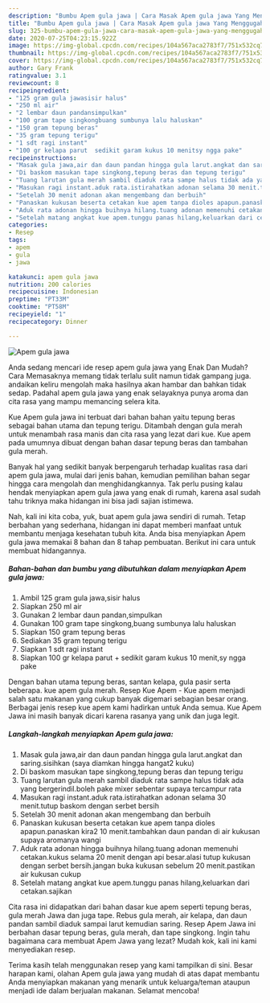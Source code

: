 ```yaml
---
description: "Bumbu Apem gula jawa | Cara Masak Apem gula jawa Yang Menggugah Selera"
title: "Bumbu Apem gula jawa | Cara Masak Apem gula jawa Yang Menggugah Selera"
slug: 325-bumbu-apem-gula-jawa-cara-masak-apem-gula-jawa-yang-menggugah-selera
date: 2020-07-25T04:23:15.922Z
image: https://img-global.cpcdn.com/recipes/104a567aca2783f7/751x532cq70/apem-gula-jawa-foto-resep-utama.jpg
thumbnail: https://img-global.cpcdn.com/recipes/104a567aca2783f7/751x532cq70/apem-gula-jawa-foto-resep-utama.jpg
cover: https://img-global.cpcdn.com/recipes/104a567aca2783f7/751x532cq70/apem-gula-jawa-foto-resep-utama.jpg
author: Gary Frank
ratingvalue: 3.1
reviewcount: 8
recipeingredient:
- "125 gram gula jawasisir halus"
- "250 ml air"
- "2 lembar daun pandansimpulkan"
- "100 gram tape singkongbuang sumbunya lalu haluskan"
- "150 gram tepung beras"
- "35 gram tepung terigu"
- "1 sdt ragi instant"
- "100 gr kelapa parut  sedikit garam kukus 10 menitsy ngga pake"
recipeinstructions:
- "Masak gula jawa,air dan daun pandan hingga gula larut.angkat dan saring.sisihkan (saya diamkan hingga hangat2 kuku)"
- "Di baskom masukan tape singkong,tepung beras dan tepung terigu"
- "Tuang larutan gula merah sambil diaduk rata sampe halus tidak ada yang bergerindil.boleh pake mixer sebentar supaya tercampur rata"
- "Masukan ragi instant.aduk rata.istirahatkan adonan selama 30 menit.tutup baskom dengan serbet bersih"
- "Setelah 30 menit adonan akan mengembang dan berbuih"
- "Panaskan kukusan beserta cetakan kue apem tanpa dioles apapun.panaskan kira2 10 menit.tambahkan daun pandan di air kukusan supaya aromanya wangi"
- "Aduk rata adonan hingga buihnya hilang.tuang adonan memenuhi cetakan.kukus selama 20 menit dengan api besar.alasi tutup kukusan dengan serbet bersih.jangan buka kukusan sebelum 20 menit.pastikan air kukusan cukup"
- "Setelah matang angkat kue apem.tunggu panas hilang,keluarkan dari cetakan.sajikan"
categories:
- Resep
tags:
- apem
- gula
- jawa

katakunci: apem gula jawa 
nutrition: 200 calories
recipecuisine: Indonesian
preptime: "PT33M"
cooktime: "PT58M"
recipeyield: "1"
recipecategory: Dinner

---
```



![Apem gula jawa](https://img-global.cpcdn.com/recipes/104a567aca2783f7/751x532cq70/apem-gula-jawa-foto-resep-utama.jpg)

Anda sedang mencari ide resep apem gula jawa yang Enak Dan Mudah? Cara Memasaknya memang tidak terlalu sulit namun tidak gampang juga. andaikan keliru mengolah maka hasilnya akan hambar dan bahkan tidak sedap. Padahal apem gula jawa yang enak selayaknya punya aroma dan cita rasa yang mampu memancing selera kita.

Kue Apem gula jawa ini terbuat dari bahan bahan yaitu tepung beras sebagai bahan utama dan tepung terigu. Ditambah dengan gula merah untuk menambah rasa manis dan cita rasa yang lezat dari kue. Kue apem pada umumnya dibuat dengan bahan dasar tepung beras dan tambahan gula merah.

Banyak hal yang sedikit banyak berpengaruh terhadap kualitas rasa dari apem gula jawa, mulai dari jenis bahan, kemudian pemilihan bahan segar hingga cara mengolah dan menghidangkannya. Tak perlu pusing kalau hendak menyiapkan apem gula jawa yang enak di rumah, karena asal sudah tahu triknya maka hidangan ini bisa jadi sajian istimewa.


Nah, kali ini kita coba, yuk, buat apem gula jawa sendiri di rumah. Tetap berbahan yang sederhana, hidangan ini dapat memberi manfaat untuk membantu menjaga kesehatan tubuh kita. Anda bisa menyiapkan Apem gula jawa memakai 8 bahan dan 8 tahap pembuatan. Berikut ini cara untuk membuat hidangannya.

<!--inarticleads1-->

##### Bahan-bahan dan bumbu yang dibutuhkan dalam menyiapkan Apem gula jawa:

1. Ambil 125 gram gula jawa,sisir halus
1. Siapkan 250 ml air
1. Gunakan 2 lembar daun pandan,simpulkan
1. Gunakan 100 gram tape singkong,buang sumbunya lalu haluskan
1. Siapkan 150 gram tepung beras
1. Sediakan 35 gram tepung terigu
1. Siapkan 1 sdt ragi instant
1. Siapkan 100 gr kelapa parut + sedikit garam kukus 10 menit,sy ngga pake


Dengan bahan utama tepung beras, santan kelapa, gula pasir serta beberapa. kue apem gula merah. Resep Kue Apem - Kue apem menjadi salah satu makanan yang cukup banyak digemari sebagian besar orang. Berbagai jenis resep kue apem kami hadirkan untuk Anda semua. Kue Apem Jawa ini masih banyak dicari karena rasanya yang unik dan juga legit. 

<!--inarticleads2-->

##### Langkah-langkah menyiapkan Apem gula jawa:

1. Masak gula jawa,air dan daun pandan hingga gula larut.angkat dan saring.sisihkan (saya diamkan hingga hangat2 kuku)
1. Di baskom masukan tape singkong,tepung beras dan tepung terigu
1. Tuang larutan gula merah sambil diaduk rata sampe halus tidak ada yang bergerindil.boleh pake mixer sebentar supaya tercampur rata
1. Masukan ragi instant.aduk rata.istirahatkan adonan selama 30 menit.tutup baskom dengan serbet bersih
1. Setelah 30 menit adonan akan mengembang dan berbuih
1. Panaskan kukusan beserta cetakan kue apem tanpa dioles apapun.panaskan kira2 10 menit.tambahkan daun pandan di air kukusan supaya aromanya wangi
1. Aduk rata adonan hingga buihnya hilang.tuang adonan memenuhi cetakan.kukus selama 20 menit dengan api besar.alasi tutup kukusan dengan serbet bersih.jangan buka kukusan sebelum 20 menit.pastikan air kukusan cukup
1. Setelah matang angkat kue apem.tunggu panas hilang,keluarkan dari cetakan.sajikan


Cita rasa ini didapatkan dari bahan dasar kue apem seperti tepung beras, gula merah Jawa dan juga tape. Rebus gula merah, air kelapa, dan daun pandan sambil diaduk sampai larut kemudian saring. Resep Apem Jawa ini berbahan dasar tepung beras, gula merah, dan tape singkong. Ingin tahu bagaimana cara membuat Apem Jawa yang lezat? Mudah kok, kali ini kami menyediakan resep. 

Terima kasih telah menggunakan resep yang kami tampilkan di sini. Besar harapan kami, olahan Apem gula jawa yang mudah di atas dapat membantu Anda menyiapkan makanan yang menarik untuk keluarga/teman ataupun menjadi ide dalam berjualan makanan. Selamat mencoba!
